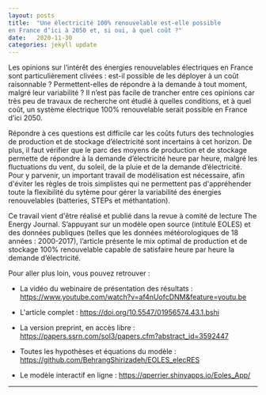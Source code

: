 ```yaml
---
layout: posts
title:  "Une électricité 100% renouvelable est-elle possible
en France d’ici à 2050 et, si oui, à quel coût ?"
date:   2020-11-30
categories: jekyll update
---
```



Les opinions sur l’intérêt des énergies renouvelables électriques en France sont particulièrement clivées : est-il possible de les déployer à un coût raisonnable ? Permettent-elles de répondre à la demande à tout moment, malgré leur variabilité ? Il n’est pas facile de trancher entre ces opinions car très peu de travaux de recherche ont étudié à quelles conditions, et à quel coût, un système électrique 100% renouvelable serait possible en France d’ici 2050.

Répondre à ces questions est difficile car les coûts futurs des technologies de production et de stockage d’électricité sont incertains à cet horizon. De plus, il faut vérifier que le parc des moyens de production et de stockage permette de répondre à la demande d’électricité heure par heure, malgré les fluctuations du vent, du soleil, de la pluie et de la demande d’électricité. Pour y parvenir, un important travail de modélisation est nécessaire, afin d'éviter les règles de trois simplistes qui ne permettent pas d'appréhender toute la flexibilité du sytème pour gérer la variabilité des énergies renouvelables (batteries, STEPs et méthantation).

Ce travail vient d'être réalisé et publié dans la revue à comité de lecture The Energy Journal. S’appuyant sur un modèle open source (intitulé EOLES) et des données publiques (telles que les données météorologiques de 18 années : 2000-2017), l’article présente le mix optimal de production
et de stockage 100% renouvelable capable de satisfaire heure par heure la demande d’électricité.

Pour aller plus loin, vous pouvez retrouver : 

 - La vidéo du webinaire de présentation des résultats : https://www.youtube.com/watch?v=af4nUofcDNM&feature=youtu.be

 - L'article complet : https://doi.org/10.5547/01956574.43.1.bshi
 
 - La version preprint, en accès libre : https://papers.ssrn.com/sol3/papers.cfm?abstract_id=3592447 

  - Toutes les hypothèses et équations du modèle : https://github.com/BehrangShirizadeh/EOLES_elecRES 

 - Le modèle interactif en ligne : https://qperrier.shinyapps.io/Eoles_App/ 

---
